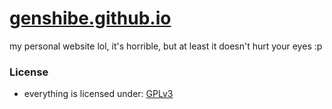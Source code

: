 # [genshibe.github.io](https://genshibe.github.io)
my personal website lol, it's horrible, but at least it doesn't hurt your eyes :p
### License
- everything is licensed under:
  [GPLv3](https://www.gnu.org/licenses/gpl-3.0#license-text)
